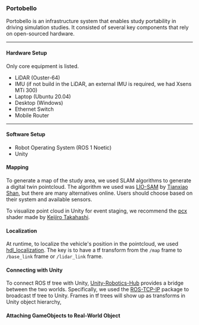 ### Portobello

Portobello is an infrastructure system that enables study portability in driving simulation studies. It consisted of several key components that rely on open-sourced hardware.

---

#### Hardware Setup
Only core equipment is listed.
- LiDAR (Ouster-64)
- IMU (if not build in the LiDAR, an external IMU is required, we had Xsens MTi 300)
- Laptop (Ubuntu 20.04)
- Desktop (Windows)
- Ethernet Switch
- Mobile Router

 ---
#### Software Setup
- Robot Operating System (ROS 1 Noetic)
- Unity


#### Mapping
To generate a map of the study area, we used SLAM algorithms to generate a digital twin pointcloud. The algorithm we used was [LIO-SAM](https://github.com/TixiaoShan/LIO-SAM) by [Tianxiao Shan](https://github.com/TixiaoShan), but there are many alternatives online. Users should choose based on their system and available sensors. 

To visualize point cloud in Unity for event staging, we recommend the [pcx](https://github.com/keijiro/Pcx) shader made by [Keijiro Takahashi](https://github.com/keijiro).

#### Localization
At runtime, to localize the vehicle's position in the pointcloud, we used [hdl_localization](https://github.com/koide3/hdl_localization). The key is to have a tf transform from the `/map` frame to `/base_link` frame or `/lidar_link` frame.

#### Connecting with Unity
To connect ROS tf tree with Unity, [Unity-Robotics-Hub](https://github.com/Unity-Technologies/Unity-Robotics-Hub) provides a bridge between the two worlds. Specifically, we used the [ROS-TCP-IP](https://github.com/Unity-Technologies/ROS-TCP-Connector) package to broadcast tf tree to Unity. Frames in tf trees will show up as transforms in Unity object hierarchy, 

#### Attaching GameObjects to Real-World Object
